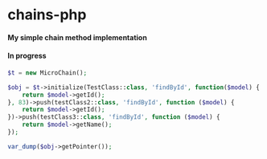 # chains-php
#### My simple chain method implementation

#### In progress

```php
$t = new MicroChain();

$obj = $t->initialize(TestClass::class, 'findById', function($model) {
    return $model->getId();
}, 83)->push(testClass2::class, 'findById', function ($model) {
    return $model->getId();
})->push(testClass3::class, 'findById', function ($model) {
    return $model->getName();
});

var_dump($obj->getPointer());
```
